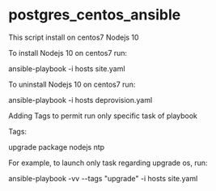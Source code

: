 # postgres_centos_ansible


This script install on centos7 Nodejs 10


To install Nodejs 10 on centos7 run:

ansible-playbook -i hosts site.yaml

To uninstall Nodejs 10 on centos7 run:

ansible-playbook -i hosts deprovision.yaml

Adding Tags to permit run only specific task of playbook

Tags:

upgrade
package
nodejs
ntp

For example, to launch only task regarding upgrade os, run:
 
ansible-playbook -vv --tags "upgrade" -i hosts site.yaml
